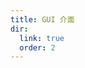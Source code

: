 ```yaml
---
title: GUI 介面
dir:
  link: true
  order: 2
---
```


<div class="catalog-display-container">
  <Catalog base="/zh/plugins/yuseries/YuIllustration/ui/"/>
</div>